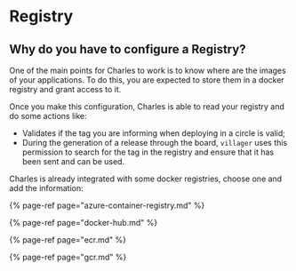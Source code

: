 # Registry

## Why do you have to configure a Registry? 

One of the main points for Charles to work is to know where are the images of your applications. To do this, you are expected to store them in a docker registry and grant access to it. 

Once you make this configuration, Charles is able to read your registry and do some actions like: 

* Validates if the tag you are informing when deploying in a circle is valid; 
* During the generation of a release through the board, `villager` uses this permission to search for the tag in the registry and ensure that it has been sent and can be used.

Charles is already integrated with some docker registries, choose one and add the information:

{% page-ref page="azure-container-registry.md" %}

{% page-ref page="docker-hub.md" %}

{% page-ref page="ecr.md" %}

{% page-ref page="gcr.md" %}

